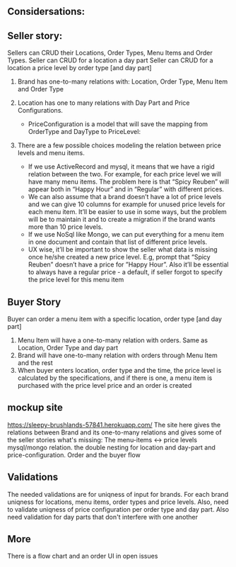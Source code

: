 ## Considersations:

## Seller story:

Sellers can CRUD their Locations, Order Types, Menu Items and Order Types. 
Seller can CRUD for a location a day part 
Seller can CRUD for a location a price level by order type [and day part]

1. Brand has one-to-many relations with: Location, Order Type, Menu Item and Order Type

2. Location has one to many relations with Day Part and Price Configurations.
   - PriceConfiguration is a model that will save the mapping from OrderType and DayType to PriceLevel:

3. There are a few possible choices modeling the relation between price levels and menu items.
   - If we use ActiveRecord and mysql, it means that we have a rigid relation between the two. For example, for each price level we will have many menu items. The problem here is that “Spicy Reuben” will appear both in “Happy Hour” and in “Regular” with different prices. 
   - We can also assume that a brand doesn’t have a lot of price levels and we can give 10 columns for example for unused price levels for each menu item. It’ll be easier to use in some ways, but the problem will be to maintain it and to create a migration if the brand wants more than 10 price levels.
   - If we use NoSql like Mongo, we can put everything for a menu item in one document and contain that list of different price levels.
   - UX wise, it’ll be important to show the seller what data is missing once he/she created a new price level. E.g, prompt that “Spicy Reuben” doesn’t have a price for ”Happy Hour”. Also it’ll be essential to always have a regular price - a default, if seller forgot to specify the price level for this menu item

## Buyer Story

Buyer can order a menu item with a specific location, order type [and day part]

1. Menu Item will have a one-to-many relation with orders. Same as Location, Order Type and day part
2. Brand will have one-to-many relation with orders through Menu Item and the rest
3. When buyer enters location, order type and the time, the price level is calculated by the specifications, and if there is one, a menu item is purchased with the price level price and an order is created

## mockup site

https://sleepy-brushlands-57841.herokuapp.com/ The site here gives the relations between Brand and its one-to-many relations and gives some of the seller stories what's missing: The menu-items <-> price levels mysql/mongo relation. the double nesting for location and day-part and price-configuration. Order and the buyer flow

## Validations

The needed validations are for uniqness of input for brands. For each brand uniqness for locations, menu items, order types and price levels. Also, need to validate uniqness of price configuration per order type and day part. Also need validation for day parts that don't interfere with one another

## More
There is a flow chart and an order UI in open issues

